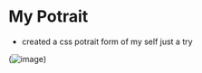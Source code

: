 # My Potrait

- created a css potrait form of my self  just a try


(![image](https://user-images.githubusercontent.com/69896600/177050650-ad83fb6d-0bb9-40b8-a5b0-870f6f3b12c2.png))
